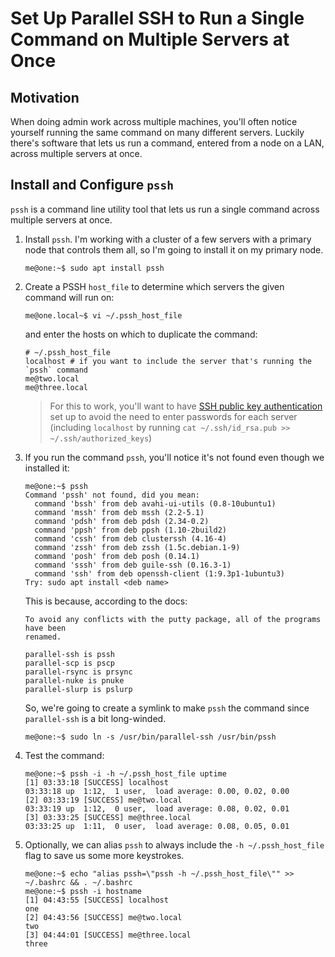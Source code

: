 # Set Up Parallel SSH to Run a Single Command on Multiple Servers at Once

## Motivation

When doing admin work across multiple machines, you'll often notice yourself running the same command on many different servers. Luckily there's software that lets us run a command, entered from a node on a LAN, across multiple servers at once.

## Install and Configure `pssh`

`pssh` is a command line utility tool that lets us run a single command across multiple servers at once.

1. Install `pssh`. I'm working with a cluster of a few servers with a primary node that controls them all, so I'm going to install it on my primary node.
    ```
    me@one:~$ sudo apt install pssh
    ```
2. Create a PSSH `host_file` to determine which servers the given command will run on:
    ```
    me@one.local~$ vi ~/.pssh_host_file
    ```
    and enter the hosts on which to duplicate the command:
    ```
    # ~/.pssh_host_file
    localhost # if you want to include the server that's running the `pssh` command
    me@two.local
    me@three.local
    ```
    > For this to work, you'll want to have [SSH public key authentication](./ssh-public-key-authentication.md) set up to avoid the need to enter passwords for each server (including `localhost` by running `cat ~/.ssh/id_rsa.pub >> ~/.ssh/authorized_keys`)
3. If you run the command `pssh`, you'll notice it's not found even though we installed it:
    ```
    me@one:~$ pssh
    Command 'pssh' not found, did you mean:
      command 'bssh' from deb avahi-ui-utils (0.8-10ubuntu1)
      command 'mssh' from deb mssh (2.2-5.1)
      command 'pdsh' from deb pdsh (2.34-0.2)
      command 'ppsh' from deb ppsh (1.10-2build2)
      command 'cssh' from deb clusterssh (4.16-4)
      command 'zssh' from deb zssh (1.5c.debian.1-9)
      command 'posh' from deb posh (0.14.1)
      command 'sssh' from deb guile-ssh (0.16.3-1)
      command 'ssh' from deb openssh-client (1:9.3p1-1ubuntu3)
    Try: sudo apt install <deb name>
    ```
    This is because, according to the docs:
    ```
    To avoid any conflicts with the putty package, all of the programs have been
    renamed.

    parallel-ssh is pssh
    parallel-scp is pscp
    parallel-rsync is prsync
    parallel-nuke is pnuke
    parallel-slurp is pslurp
    ```
    So, we're going to create a symlink to make `pssh` the command since `parallel-ssh` is a bit long-winded.
    ```
    me@one:~$ sudo ln -s /usr/bin/parallel-ssh /usr/bin/pssh
    ```
4. Test the command:
    ```
    me@one:~$ pssh -i -h ~/.pssh_host_file uptime
    [1] 03:33:18 [SUCCESS] localhost
    03:33:18 up  1:12,  1 user,  load average: 0.00, 0.02, 0.00
    [2] 03:33:19 [SUCCESS] me@two.local
    03:33:19 up  1:12,  0 user,  load average: 0.08, 0.02, 0.01
    [3] 03:33:25 [SUCCESS] me@three.local
    03:33:25 up  1:11,  0 user,  load average: 0.08, 0.05, 0.01
    ```
5. Optionally, we can alias `pssh` to always include the `-h ~/.pssh_host_file` flag to save us some more keystrokes.
    ```
    me@one:~$ echo "alias pssh=\"pssh -h ~/.pssh_host_file\"" >> ~/.bashrc && . ~/.bashrc
    me@one:~$ pssh -i hostname
    [1] 04:43:55 [SUCCESS] localhost
    one
    [2] 04:43:56 [SUCCESS] me@two.local
    two
    [3] 04:44:01 [SUCCESS] me@three.local
    three
    ```
